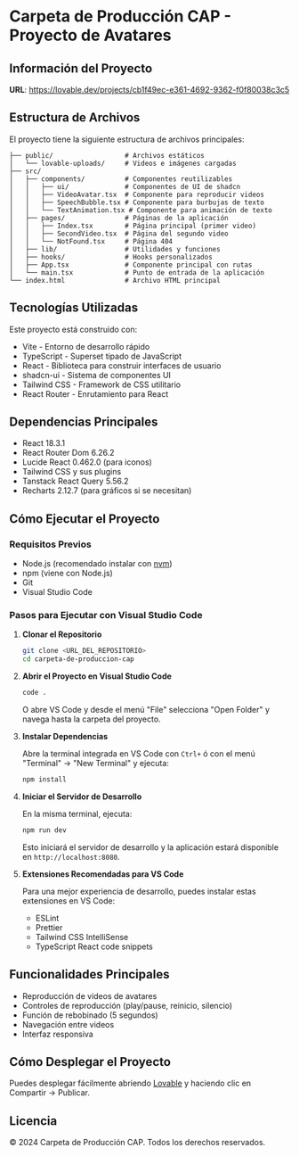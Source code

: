 
# Carpeta de Producción CAP - Proyecto de Avatares

## Información del Proyecto

**URL**: https://lovable.dev/projects/cb1f49ec-e361-4692-9362-f0f80038c3c5

## Estructura de Archivos

El proyecto tiene la siguiente estructura de archivos principales:

```
├── public/                  # Archivos estáticos
│   └── lovable-uploads/     # Videos e imágenes cargadas
├── src/
│   ├── components/          # Componentes reutilizables
│   │   ├── ui/              # Componentes de UI de shadcn
│   │   ├── VideoAvatar.tsx  # Componente para reproducir videos
│   │   ├── SpeechBubble.tsx # Componente para burbujas de texto
│   │   └── TextAnimation.tsx # Componente para animación de texto
│   ├── pages/               # Páginas de la aplicación
│   │   ├── Index.tsx        # Página principal (primer video)
│   │   ├── SecondVideo.tsx  # Página del segundo video
│   │   └── NotFound.tsx     # Página 404
│   ├── lib/                 # Utilidades y funciones
│   ├── hooks/               # Hooks personalizados
│   ├── App.tsx              # Componente principal con rutas
│   └── main.tsx             # Punto de entrada de la aplicación
└── index.html               # Archivo HTML principal
```

## Tecnologías Utilizadas

Este proyecto está construido con:

- Vite - Entorno de desarrollo rápido
- TypeScript - Superset tipado de JavaScript
- React - Biblioteca para construir interfaces de usuario
- shadcn-ui - Sistema de componentes UI
- Tailwind CSS - Framework de CSS utilitario
- React Router - Enrutamiento para React

## Dependencias Principales

- React 18.3.1
- React Router Dom 6.26.2
- Lucide React 0.462.0 (para iconos)
- Tailwind CSS y sus plugins
- Tanstack React Query 5.56.2
- Recharts 2.12.7 (para gráficos si se necesitan)

## Cómo Ejecutar el Proyecto

### Requisitos Previos

- Node.js (recomendado instalar con [nvm](https://github.com/nvm-sh/nvm#installing-and-updating))
- npm (viene con Node.js)
- Git
- Visual Studio Code

### Pasos para Ejecutar con Visual Studio Code

1. **Clonar el Repositorio**

   ```sh
   git clone <URL_DEL_REPOSITORIO>
   cd carpeta-de-produccion-cap
   ```

2. **Abrir el Proyecto en Visual Studio Code**

   ```sh
   code .
   ```

   O abre VS Code y desde el menú "File" selecciona "Open Folder" y navega hasta la carpeta del proyecto.

3. **Instalar Dependencias**

   Abre la terminal integrada en VS Code con `Ctrl+` ó con el menú "Terminal" -> "New Terminal" y ejecuta:

   ```sh
   npm install
   ```

4. **Iniciar el Servidor de Desarrollo**

   En la misma terminal, ejecuta:

   ```sh
   npm run dev
   ```

   Esto iniciará el servidor de desarrollo y la aplicación estará disponible en `http://localhost:8080`.

5. **Extensiones Recomendadas para VS Code**

   Para una mejor experiencia de desarrollo, puedes instalar estas extensiones en VS Code:
   
   - ESLint
   - Prettier
   - Tailwind CSS IntelliSense
   - TypeScript React code snippets

## Funcionalidades Principales

- Reproducción de videos de avatares
- Controles de reproducción (play/pause, reinicio, silencio)
- Función de rebobinado (5 segundos)
- Navegación entre videos
- Interfaz responsiva

## Cómo Desplegar el Proyecto

Puedes desplegar fácilmente abriendo [Lovable](https://lovable.dev/projects/cb1f49ec-e361-4692-9362-f0f80038c3c5) y haciendo clic en Compartir -> Publicar.

## Licencia

© 2024 Carpeta de Producción CAP. Todos los derechos reservados.
